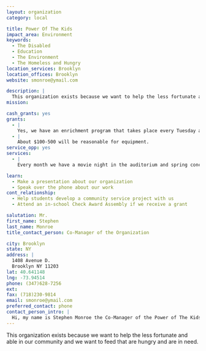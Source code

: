 ```yaml
---
layout: organization
category: local

title: Power Of The Kids
impact_area: Environment
keywords: 
  - The Disabled
  - Education
  - The Environment
  - The Homeless and Hungry
location_services: Brooklyn
location_offices: Brooklyn
website: smonroe@ymail.com

description: |
  This organization exists because we want to help the less fortunate and able in our community and we want to feed that are hungry and are in need.
mission: 

cash_grants: yes
grants: 
  - |
    Yes, we have an enrichment program that takes place every Tuesday and Wednesday afternoon.
  - |
    About $100-500 will be reasonable for equipment.
service_opp: yes
services: 
  - |
    Every month we have a movie night in the auditorium and spring concerts.

learn: 
  - Make a presentation about our organization
  - Speak over the phone about our work
cont_relationship: 
  - Help students develop a community service project with us
  - Attend an in-school Check Award Assembly if we receive a grant

salutation: Mr.
first_name: Stephen
last_name: Monroe
title_contact_person: Co-Manager of the Organization

city: Brooklyn
state: NY
address: |
  1408 Avenue D.  
  Brooklyn NY 11203
lat: 40.641148
lng: -73.94514
phone: (347)628-7256
ext: 
fax: (718)230-9814
email: smonroe@ymail.com
preferred_contact: phone
contact_person_intro: |
  Hi, my name is Stephen Monroe the Co-Manager of the Power of The Kids. In this organization we want to improve our community and help the needy.
---
```

This organization exists because we want to help the less fortunate and able in our community and we want to feed that are hungry and are in need.